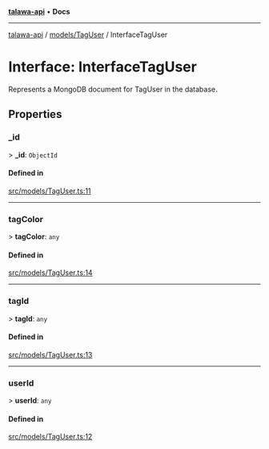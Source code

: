 [**talawa-api**](../../../README.md) • **Docs**

***

[talawa-api](../../../modules.md) / [models/TagUser](../README.md) / InterfaceTagUser

# Interface: InterfaceTagUser

Represents a MongoDB document for TagUser in the database.

## Properties

### \_id

\> **\_id**: `ObjectId`

#### Defined in

[src/models/TagUser.ts:11](https://github.com/PalisadoesFoundation/talawa-api/blob/fb5076f344cd74d4e51c692cbc70fc337bf1ac39/src/models/TagUser.ts#L11)

***

### tagColor

\> **tagColor**: `any`

#### Defined in

[src/models/TagUser.ts:14](https://github.com/PalisadoesFoundation/talawa-api/blob/fb5076f344cd74d4e51c692cbc70fc337bf1ac39/src/models/TagUser.ts#L14)

***

### tagId

\> **tagId**: `any`

#### Defined in

[src/models/TagUser.ts:13](https://github.com/PalisadoesFoundation/talawa-api/blob/fb5076f344cd74d4e51c692cbc70fc337bf1ac39/src/models/TagUser.ts#L13)

***

### userId

\> **userId**: `any`

#### Defined in

[src/models/TagUser.ts:12](https://github.com/PalisadoesFoundation/talawa-api/blob/fb5076f344cd74d4e51c692cbc70fc337bf1ac39/src/models/TagUser.ts#L12)
